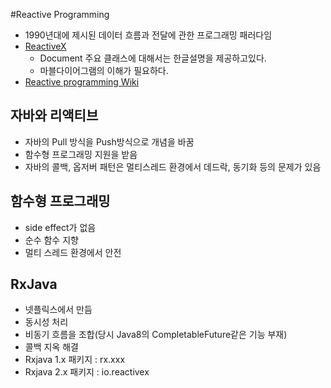 #Reactive Programming
* 1990년대에 제시된 데이터 흐름과 전달에 관한 프로그래밍 패러다임
* [ReactiveX](http://reactivex.io/)
  * Document 주요 클래스에 대해서는 한글설명을 제공하고있다.
  * 마블다이어그램의 이해가 필요하다.
* [Reactive programming Wiki](https://en.wikipedia.org/wiki/Reactive_programming)

## 자바와 리액티브
* 자바의 Pull 방식을 Push방식으로 개념을 바꿈
* 함수형 프로그래밍 지원을 받음
* 자바의 콜백, 옵저버 패턴은 멀티스레드 환경에서 데드락, 동기화 등의 문제가 있음

## 함수형 프로그래밍
* side effect가 없음
* 순수 함수 지향
* 멀티 스레드 환경에서 안전

## RxJava
* 넷플릭스에서 만듬
* 동시성 처리
* 비동기 흐름을 조합(당시 Java8의 CompletableFuture같은 기능 부재)
* 콜백 지옥 해결
* Rxjava 1.x 패키지 : rx.xxx
* Rxjava 2.x 패키지 : io.reactivex
